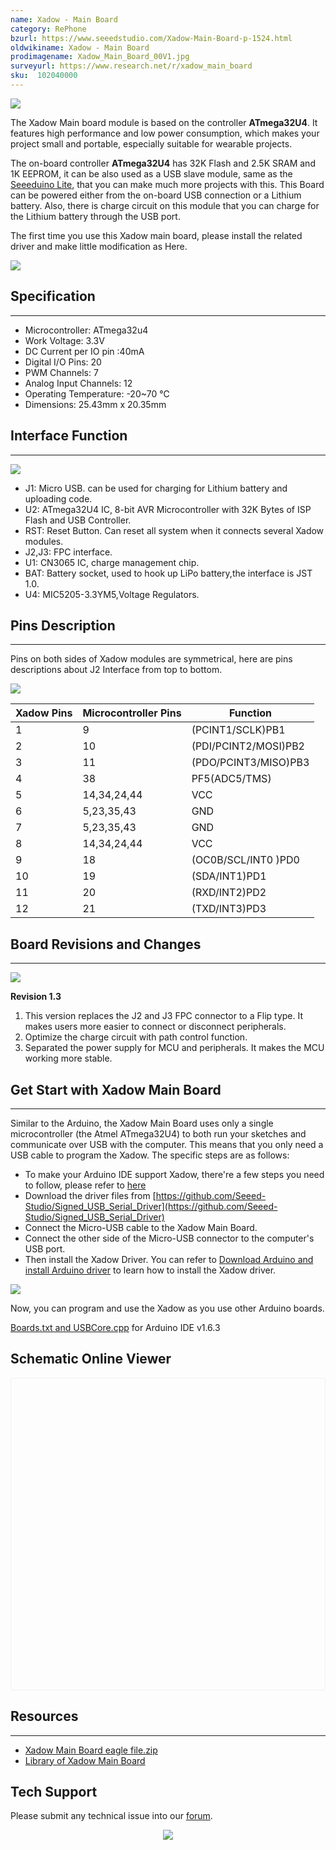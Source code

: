 ```yaml
---
name: Xadow - Main Board
category: RePhone
bzurl: https://www.seeedstudio.com/Xadow-Main-Board-p-1524.html
oldwikiname: Xadow - Main Board
prodimagename: Xadow_Main_Board_00V1.jpg
surveyurl: https://www.research.net/r/xadow_main_board
sku:  102040000
---
```


![](https://files.seeedstudio.com/wiki/Xadow_Main_Board/img/Xadow_Main_Board_00V1.jpg)

The Xadow Main board module is based on the controller **ATmega32U4**. It features high performance and low power consumption, which makes your project small and portable, especially suitable for wearable projects.

The on-board controller **ATmega32U4** has 32K Flash and 2.5K SRAM and 1K EEPROM, it can be also used as a USB slave module, same as the [Seeeduino Lite](https://www.seeedstudio.com/seeeduino-lite-p-1487.html?cPath=6_7), that you can make much more projects with this. This Board can be powered either from the on-board USB connection or a Lithium battery. Also, there is charge circuit on this module that you can charge for the Lithium battery through the USB port.

The first time you use this Xadow main board, please install the related driver and make little modification as Here.

[![](https://files.seeedstudio.com/wiki/Seeed-WiKi/docs/images/300px-Get_One_Now_Banner-ragular.png)](https://www.seeedstudio.com/Xadow-Main-Board-p-1524.html)

## Specification
---
- Microcontroller: ATmega32u4
- Work Voltage: 3.3V
- DC Current per IO pin :40mA
- Digital I/O Pins: 20
- PWM Channels: 7
- Analog Input Channels: 12
- Operating Temperature: -20~70 ℃
- Dimensions: 25.43mm x 20.35mm


## Interface Function
---
![](https://files.seeedstudio.com/wiki/Xadow_Main_Board/img/XadowMainBoardScreen.jpg)

- J1: Micro USB. can be used for charging for Lithium battery and uploading code.
- U2: ATmega32U4 IC, 8-bit AVR Microcontroller with 32K Bytes of ISP Flash and USB Controller.
- RST: Reset Button. Can reset all system when it connects several Xadow modules.
- J2,J3: FPC interface.
- U1: CN3065 IC, charge management chip.
- BAT: Battery socket, used to hook up LiPo battery,the interface is JST 1.0.
- U4: MIC5205-3.3YM5,Voltage Regulators.

## Pins Description
---
Pins on both sides of Xadow modules are symmetrical, here are pins descriptions about J2 Interface from top to bottom.

![](https://files.seeedstudio.com/wiki/Xadow_Main_Board/img/Xadow_Pins.jpg)

|Xadow Pins	|Microcontroller Pins	|Function|
|---|---|---|
|1|	9	|(PCINT1/SCLK)PB1|
|2|	10	|(PDI/PCINT2/MOSI)PB2|
|3|	11	|(PDO/PCINT3/MISO)PB3|
|4|	38	|PF5(ADC5/TMS)|
|5|	14,34,24,44	|VCC|
|6|	5,23,35,43	|GND|
|7|	5,23,35,43	|GND|
|8|	14,34,24,44	|VCC|
|9|	18	|(OC0B/SCL/INT0 )PD0|
|10|	19	|(SDA/INT1)PD1|
|11|	20	|(RXD/INT2)PD2|
|12|	21	|(TXD/INT3)PD3|

## Board Revisions and Changes
---
![](https://files.seeedstudio.com/wiki/Xadow_Main_Board/img/Xadow_-_Main_board_v1.3.JPG)

**Revision 1.3**
1. This version replaces the J2 and J3 FPC connector to a Flip type. It makes users more easier to connect or disconnect peripherals.
2. Optimize the charge circuit with path control function.
3. Separated the power supply for MCU and peripherals. It makes the MCU working more stable.

## Get Start with Xadow Main Board
---
Similar to the Arduino, the Xadow Main Board uses only a single microcontroller (the Atmel ATmega32U4) to both run your sketches and communicate over USB with the computer. This means that you only need a USB cable to program the Xadow. The specific steps are as follows:
- To make your Arduino IDE support Xadow, there're a few steps you need to follow, please refer to [here]()
- Download the driver files from [https://github.com/Seeed-Studio/Signed_USB_Serial_Driver](https://github.com/Seeed-Studio/Signed_USB_Serial_Driver)
- Connect the Micro-USB cable to the Xadow Main Board.
- Connect the other side of the Micro-USB connector to the computer's USB port.
- Then install the Xadow Driver. You can refer to [Download Arduino and install Arduino driver](https://wiki.seeedstudio.com/Guide_to_use_demos_downloaded_from_Seeed-s_Github/) to learn how to install the Xadow driver.

![](https://files.seeedstudio.com/wiki/Xadow_Main_Board/img/Xadow_Main_Board_Driver_step4.jpg)

 Now, you can program and use the Xadow as you use other Arduino boards.

[Boards.txt and USBCore.cpp](https://github.com/freespace/Files_For_Seeed_Main_Board) for Arduino IDE v1.6.3


## Schematic Online Viewer

<div class="altium-ecad-viewer" data-project-src="https://files.seeedstudio.com/wiki/Xadow_Main_Board/res/Xadow_Main_Board.zip" style="border-radius: 0px 0px 4px 4px; height: 500px; border-style: solid; border-width: 1px; border-color: rgb(241, 241, 241); overflow: hidden; max-width: 1280px; max-height: 700px; box-sizing: border-box;" />
</div>


## Resources
---
- [Xadow Main Board eagle file.zip](https://files.seeedstudio.com/wiki/Xadow_Main_Board/res/Xadow_Main_Board.zip)
- [Library of Xadow Main Board](https://github.com/Seeed-Studio/Xadow_MainBoard)

## Tech Support
Please submit any technical issue into our [forum](https://forum.seeedstudio.com/). <br /><p style="text-align:center"><a href="https://www.seeedstudio.com/act-4.html?utm_source=wiki&utm_medium=wikibanner&utm_campaign=newproducts" target="_blank"><img src="https://files.seeedstudio.com/wiki/Wiki_Banner/new_product.jpg" /></a></p>